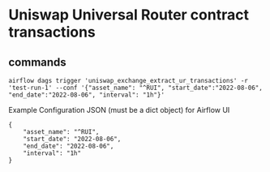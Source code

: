 # Uniswap Universal Router contract transactions
## commands

```
airflow dags trigger 'uniswap_exchange_extract_ur_transactions' -r 'test-run-1' --conf '{"asset_name": "^RUI", "start_date":"2022-08-06", "end_date":"2022-08-06", "interval": "1h"}'
```

Example Configuration JSON (must be a dict object) for Airflow UI
```
{
    "asset_name": "^RUI",
    "start_date": "2022-08-06",
    "end_date": "2022-08-06",
    "interval": "1h"
}
```